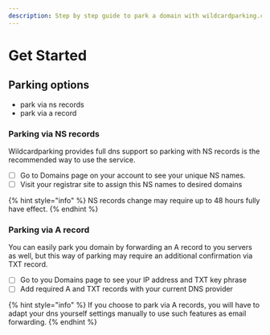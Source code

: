 ```yaml
---
description: Step by step guide to park a domain with wildcardparking.com
---
```


# Get Started

## Parking options

* park via ns records
* park via a record

### Parking via NS records

Wildcardparking provides full dns support so parking with NS records is the recommended way to use the service. 

* [ ] Go to Domains page on your account to see your unique NS names.
* [ ] Visit your registrar site to assign this NS names to desired domains

{% hint style="info" %}
NS records change may require up to 48 hours fully have effect.
{% endhint %}

### Parking via A record

You can easily park you domain by forwarding an A record to you servers as well, but this way of parking may require an additional confirmation via TXT record.

* [ ] Go to you Domains page to see your IP address and TXT key phrase 
* [ ] Add required A and TXT records with your current DNS provider

{% hint style="info" %}
If you choose to park via A records, you will have to adapt your dns yourself settings manually to use such features as email forwarding.
{% endhint %}



